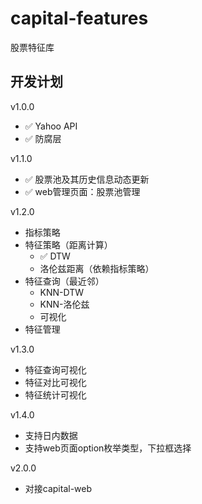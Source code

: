 # capital-features

股票特征库


## 开发计划

v1.0.0

* &#x2705; Yahoo API
* &#x2705; 防腐层

v1.1.0

* &#x2705; 股票池及其历史信息动态更新
* &#x2705; web管理页面：股票池管理

v1.2.0

* 指标策略
* 特征策略（距离计算）
  * &#x2705; DTW
  * 洛伦兹距离（依赖指标策略）
* 特征查询（最近邻）
  * KNN-DTW
  * KNN-洛伦兹
  * 可视化
* 特征管理

v1.3.0

* 特征查询可视化
* 特征对比可视化
* 特征统计可视化

v1.4.0

* 支持日内数据
* 支持web页面option枚举类型，下拉框选择

v2.0.0

* 对接capital-web
